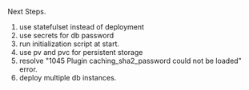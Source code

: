 Next Steps.
1. use statefulset instead of deployment 
2. use secrets for db password
3. run initialization script at start.
4. use pv and pvc for persistent storage
5. resolve "1045 Plugin caching_sha2_password could not be loaded" error.
6. deploy multiple db instances.
